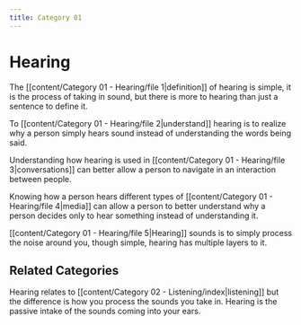 ```yaml
---
title: Category 01
---
```

# Hearing

The [[content/Category 01 - Hearing/file 1|definition]] of hearing is simple, it is the process of taking in sound, but there is more to hearing than just a sentence to define it.

To [[content/Category 01 - Hearing/file 2|understand]] hearing is to realize why a person simply hears sound instead of understanding the words being said.

Understanding how hearing is used in [[content/Category 01 - Hearing/file 3|conversations]] can better allow a person to navigate in an interaction between people.

Knowing how a person hears different types of [[content/Category 01 - Hearing/file 4|media]] can allow a person to better understand why a person decides only to hear something instead of understanding it.

[[content/Category 01 - Hearing/file 5|Hearing]] sounds is to simply process the noise around you, though simple, hearing has multiple layers to it.






## Related Categories

Hearing relates to [[content/Category 02 - Listening/index|listening]] but the difference is how you process the sounds you take in. Hearing is the passive intake of the sounds coming into your ears.




